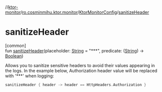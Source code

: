 //[ktor-monitor](../../../index.md)/[ro.cosminmihu.ktor.monitor](../index.md)/[KtorMonitorConfig](index.md)/[sanitizeHeader](sanitize-header.md)

# sanitizeHeader

[common]\
fun [sanitizeHeader](sanitize-header.md)(placeholder: [String](https://kotlinlang.org/api/core/kotlin-stdlib/kotlin/-string/index.html) = &quot;***&quot;, predicate: ([String](https://kotlinlang.org/api/core/kotlin-stdlib/kotlin/-string/index.html)) -&gt; [Boolean](https://kotlinlang.org/api/core/kotlin-stdlib/kotlin/-boolean/index.html))

Allows you to sanitize sensitive headers to avoid their values appearing in the logs. In the example below, Authorization header value will be replaced with '***' when logging:

```kotlin
sanitizeHeader { header -> header == HttpHeaders.Authorization }
```